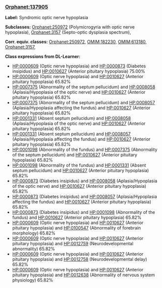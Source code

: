 
### [Orphanet:137905](http://www.orpha.net/ORDO/Orphanet_137905)
**Label:** Syndromic optic nerve hypoplasia

**Subclasses:** [Orphanet:250972](http://www.orpha.net/ORDO/Orphanet_250972) (Polymicrogyria with optic nerve hypoplasia), [Orphanet:3157](http://www.orpha.net/ORDO/Orphanet_3157) (Septo-optic dysplasia spectrum), 

**Corr. equiv. classes:** [Orphanet:250972](http://www.orpha.net/ORDO/Orphanet_250972), [OMIM:182230](http://purl.obolibrary.org/obo/OMIM_182230), [OMIM:613180](http://purl.obolibrary.org/obo/OMIM_613180), [Orphanet:3157](http://www.orpha.net/ORDO/Orphanet_3157), 

**Class expressions from DL-Learner:**

- [HP:0000609](http://purl.obolibrary.org/obo/HP_0000609) (Optic nerve hypoplasia) and [HP:0000873](http://purl.obolibrary.org/obo/HP_0000873) (Diabetes insipidus) and [HP:0010627](http://purl.obolibrary.org/obo/HP_0010627) (Anterior pituitary hypoplasia) 75.00%
- [HP:0000609](http://purl.obolibrary.org/obo/HP_0000609) (Optic nerve hypoplasia) and [HP:0010627](http://purl.obolibrary.org/obo/HP_0010627) (Anterior pituitary hypoplasia) 65.82%
- [HP:0007375](http://purl.obolibrary.org/obo/HP_0007375) (Abnormality of the septum pellucidum) and [HP:0008058](http://purl.obolibrary.org/obo/HP_0008058) (Aplasia/Hypoplasia of the optic nerve) and [HP:0010627](http://purl.obolibrary.org/obo/HP_0010627) (Anterior pituitary hypoplasia) 65.82%
- [HP:0007375](http://purl.obolibrary.org/obo/HP_0007375) (Abnormality of the septum pellucidum) and [HP:0008057](http://purl.obolibrary.org/obo/HP_0008057) (Aplasia/Hypoplasia affecting the fundus) and [HP:0010627](http://purl.obolibrary.org/obo/HP_0010627) (Anterior pituitary hypoplasia) 65.82%
- [HP:0001331](http://purl.obolibrary.org/obo/HP_0001331) (Absent septum pellucidum) and [HP:0008058](http://purl.obolibrary.org/obo/HP_0008058) (Aplasia/Hypoplasia of the optic nerve) and [HP:0010627](http://purl.obolibrary.org/obo/HP_0010627) (Anterior pituitary hypoplasia) 65.82%
- [HP:0001331](http://purl.obolibrary.org/obo/HP_0001331) (Absent septum pellucidum) and [HP:0008057](http://purl.obolibrary.org/obo/HP_0008057) (Aplasia/Hypoplasia affecting the fundus) and [HP:0010627](http://purl.obolibrary.org/obo/HP_0010627) (Anterior pituitary hypoplasia) 65.82%
- [HP:0001098](http://purl.obolibrary.org/obo/HP_0001098) (Abnormality of the fundus) and [HP:0007375](http://purl.obolibrary.org/obo/HP_0007375) (Abnormality of the septum pellucidum) and [HP:0010627](http://purl.obolibrary.org/obo/HP_0010627) (Anterior pituitary hypoplasia) 65.82%
- [HP:0001098](http://purl.obolibrary.org/obo/HP_0001098) (Abnormality of the fundus) and [HP:0001331](http://purl.obolibrary.org/obo/HP_0001331) (Absent septum pellucidum) and [HP:0010627](http://purl.obolibrary.org/obo/HP_0010627) (Anterior pituitary hypoplasia) 65.82%
- [HP:0000873](http://purl.obolibrary.org/obo/HP_0000873) (Diabetes insipidus) and [HP:0008058](http://purl.obolibrary.org/obo/HP_0008058) (Aplasia/Hypoplasia of the optic nerve) and [HP:0010627](http://purl.obolibrary.org/obo/HP_0010627) (Anterior pituitary hypoplasia) 65.82%
- [HP:0000873](http://purl.obolibrary.org/obo/HP_0000873) (Diabetes insipidus) and [HP:0008057](http://purl.obolibrary.org/obo/HP_0008057) (Aplasia/Hypoplasia affecting the fundus) and [HP:0010627](http://purl.obolibrary.org/obo/HP_0010627) (Anterior pituitary hypoplasia) 65.82%
- [HP:0000873](http://purl.obolibrary.org/obo/HP_0000873) (Diabetes insipidus) and [HP:0001098](http://purl.obolibrary.org/obo/HP_0001098) (Abnormality of the fundus) and [HP:0010627](http://purl.obolibrary.org/obo/HP_0010627) (Anterior pituitary hypoplasia) 65.82%
- [HP:0000609](http://purl.obolibrary.org/obo/HP_0000609) (Optic nerve hypoplasia) and [HP:0010627](http://purl.obolibrary.org/obo/HP_0010627) (Anterior pituitary hypoplasia) and [HP:0100547](http://purl.obolibrary.org/obo/HP_0100547) (Abnormality of forebrain morphology) 65.82%
- [HP:0000609](http://purl.obolibrary.org/obo/HP_0000609) (Optic nerve hypoplasia) and [HP:0010627](http://purl.obolibrary.org/obo/HP_0010627) (Anterior pituitary hypoplasia) and [HP:0012759](http://purl.obolibrary.org/obo/HP_0012759) (Neurodevelopmental abnormality) 65.82%
- [HP:0000609](http://purl.obolibrary.org/obo/HP_0000609) (Optic nerve hypoplasia) and [HP:0010627](http://purl.obolibrary.org/obo/HP_0010627) (Anterior pituitary hypoplasia) and [HP:0012758](http://purl.obolibrary.org/obo/HP_0012758) (Neurodevelopmental delay) 65.82%
- [HP:0000609](http://purl.obolibrary.org/obo/HP_0000609) (Optic nerve hypoplasia) and [HP:0010627](http://purl.obolibrary.org/obo/HP_0010627) (Anterior pituitary hypoplasia) and [HP:0012638](http://purl.obolibrary.org/obo/HP_0012638) (Abnormality of nervous system physiology) 65.82%



